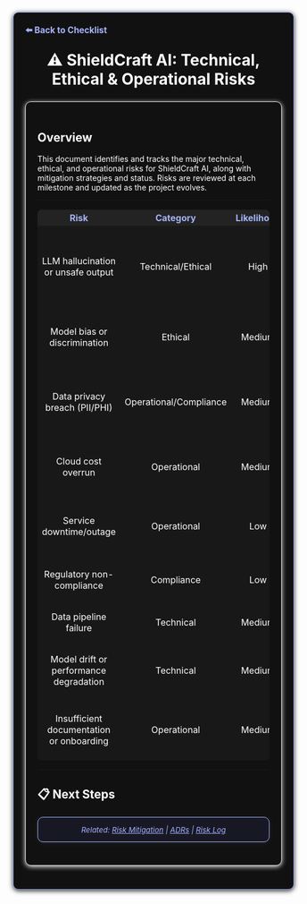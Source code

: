 <section style="border:1px solid #a5b4fc; border-radius:10px; margin:1.5em 0; box-shadow:0 2px 8px #222; padding:1.5em; background:#111; color:#fff;">
<div style="margin-bottom:1.5em;">
  <a href="./checklist.md" style="color:#a5b4fc; font-weight:bold; text-decoration:none; font-size:1.1em;">⬅️ Back to Checklist</a>
</div>
<h1 align="center" style="margin-top:0; font-size:2em;">⚠️ ShieldCraft AI: Technical, Ethical & Operational Risks</h1>

<section style="border:1px solid #e0e0e0; border-radius:10px; margin:1.5em 0; box-shadow:0 2px 8px #f0f0f0; padding:1.5em; background:#111; color:#fff;">

## Overview

This document identifies and tracks the major technical, ethical, and operational risks for ShieldCraft AI, along with mitigation strategies and status. Risks are reviewed at each milestone and updated as the project evolves.

***

<table style="width:100%; text-align:center; background:#181818; color:#fff; border-radius:8px;">
  <thead style="background:#232323; color:#a5b4fc;">
    <tr>
      <th>Risk</th>
      <th>Category</th>
      <th>Likelihood</th>
      <th>Impact</th>
      <th>Mitigation</th>
      <th>Status</th>
    </tr>
  </thead>
  <tbody>
    <tr><td>LLM hallucination or unsafe output</td><td>Technical/Ethical</td><td>High</td><td>High</td><td>Output validation, prompt engineering, human-in-the-loop review</td><td>Open</td></tr>
    <tr><td>Model bias or discrimination</td><td>Ethical</td><td>Medium</td><td>High</td><td>Bias audits, diverse data, explainability, regular reviews</td><td>Open</td></tr>
    <tr><td>Data privacy breach (PII/PHI)</td><td>Operational/Compliance</td><td>Medium</td><td>High</td><td>Encryption, access controls, privacy impact assessments</td><td>Open</td></tr>
    <tr><td>Cloud cost overrun</td><td>Operational</td><td>Medium</td><td>Medium</td><td>Cost monitoring, alerts, reserved/spot instances</td><td>Open</td></tr>
    <tr><td>Service downtime/outage</td><td>Operational</td><td>Low</td><td>High</td><td>Multi-AZ, backups, incident response plan</td><td>Open</td></tr>
    <tr><td>Regulatory non-compliance</td><td>Compliance</td><td>Low</td><td>High</td><td>Legal review, compliance matrix, regular audits</td><td>Open</td></tr>
    <tr><td>Data pipeline failure</td><td>Technical</td><td>Medium</td><td>Medium</td><td>Monitoring, retries, alerting</td><td>Open</td></tr>
    <tr><td>Model drift or performance degradation</td><td>Technical</td><td>Medium</td><td>Medium</td><td>Model monitoring, retraining, feedback loops</td><td>Open</td></tr>
    <tr><td>Insufficient documentation or onboarding</td><td>Operational</td><td>Medium</td><td>Medium</td><td>Continuous doc updates, onboarding guides, training</td><td>Open</td></tr>
  </tbody>
</table>

***

## 📋 Next Steps

<ul>
</ul>

<section style="border:1px solid #a5b4fc; border-radius:10px; margin:1.5em 0; box-shadow:0 2px 8px #222; padding:1em; background:#181825; color:#a5b4fc; font-size:0.95em; text-align:center;">
  <em>Related: <a href="./risks_mitigation.md" style="color:#a5b4fc;">Risk Mitigation</a> | <a href="./adrs.md" style="color:#a5b4fc;">ADRs</a> | <a href="./risk_log.md" style="color:#a5b4fc;">Risk Log</a></em>
